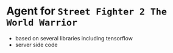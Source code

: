 # Agent for `Street Fighter 2 The World Warrior`
- based on several libraries including tensorflow
- server side code
